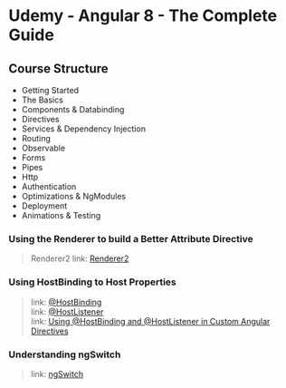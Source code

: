 <h1>Udemy - Angular 8 - The Complete Guide</h1>
<h2> Course Structure</h2>

- Getting Started
- The Basics
- Components & Databinding
- Directives
- Services & Dependency Injection
- Routing
- Observable
- Forms
- Pipes
- Http
- Authentication
- Optimizations & NgModules
- Deployment
- Animations & Testing

<h3>Using the Renderer to build a Better Attribute Directive</h3>

> Renderer2
> link: [Renderer2](https://angular.io/api/core/Renderer2#description)

<h3>Using HostBinding to Host Properties</h3>

> link: [@HostBinding](https://angular.io/api/core/HostBinding) <br>
> link: [@HostListener](https://angular.io/api/core/HostListener) <br>
> link: [Using @HostBinding and @HostListener in Custom Angular Directives](https://alligator.io/angular/hostbinding-hostlistener/) <br>

<h3>Understanding ngSwitch</h3>

> link: [ngSwitch](https://angular.io/api/common/NgSwitch)